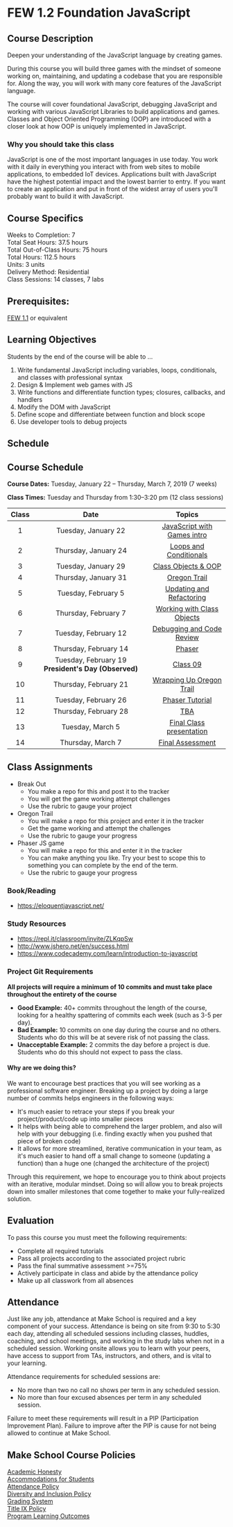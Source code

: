 # FEW 1.2 Foundation JavaScript

## Course Description

Deepen your understanding of the JavaScript language by creating games.

During this course you will build three games with the mindset of someone working on, maintaining, and updating a codebase that you are responsible for. Along the way, you will work with many core features of the JavaScript language.

The course will cover foundational JavaScript, debugging JavaScript and working with various JavaScript Libraries to build applications and games. Classes and Object Oriented Programming (OOP) are introduced with a closer look at how OOP is uniquely implemented in JavaScript.   

### Why you should take this class

JavaScript is one of the most important languages in use today. You work with it daily in everything you interact with from web sites to mobile applications, to embedded IoT devices. Applications built with JavaScript have the highest potential impact and the lowest barrier to entry. If you want to create an application and put in front of the widest array of users you'll probably want to build it with JavaScript.

## Course Specifics

Weeks to Completion:  7 <br>
Total Seat Hours:  37.5 hours <br>
Total Out-of-Class Hours: 75 hours <br>
Total Hours: 112.5 hours <br>
Units:  3 units <br>
Delivery Method:  Residential <br>
Class Sessions:  14 classes, 7 labs

## Prerequisites:  

[FEW 1.1](https://github.com/Make-School-Courses/FEW-1.1-Web-Foundations) or equivalent

## Learning Objectives

Students by the end of the course will be able to ...

1. Write fundamental JavaScript including variables, loops, conditionals, and classes with professional syntax
1. Design & Implement web games with JS
1. Write functions and differentiate function types; closures, callbacks, and handlers
1. Modify the DOM with JavaScript
1. Define scope and differentiate between function and block scope
1. Use developer tools to debug projects

## Schedule

## Course Schedule
**Course Dates:** Tuesday, January 22 – Thursday, March 7, 2019 (7 weeks)

**Class Times:** Tuesday and Thursday from 1:30–3:20 pm (12 class sessions)

| Class |      Date       |              Topics              |
|:-----:|:---------------:|:--------------------------------:|
| 1 |Tuesday, January 22  | [JavaScript with Games intro](class-01) |
| 2 | Thursday, January 24| [Loops and Conditionals](class-02) |
| 3 | Tuesday, January 29 | [Class Objects & OOP](class-03) |
| 4 | Thursday, January 31| [Oregon Trail](class-04) |
| 5 | Tuesday, February 5 | [Updating and Refactoring](class-05) |
| 6 | Thursday, February 7| [Working with Class Objects](class-06) |
| 7 | Tuesday, February 12| [Debugging and Code Review](class-07) |
| 8 | Thursday, February 14| [Phaser](class-08) |
| 9 | Tuesday, February 19 **President's Day (Observed)**| [Class 09](class-09) |
| 10| Thursday, February 21| [Wrapping Up Oregon Trail](class-10) |
| 11| Tuesday, February 26 | [Phaser Tutorial](class-11) |
| 12| Thursday, February 28| [TBA](class-12) |
| 13| Tuesday, March 5     | [Final Class presentation](class-13) |
| 14| Thursday, March 7    | [Final Assessment](class-14) |

## Class Assignments

- Break Out
  - You make a repo for this and post it to the tracker
  - You will get the game working attempt challenges
  - Use the rubric to gauge your project
- Oregon Trail
  - You will make a repo for this project and enter it in the tracker
  - Get the game working and attempt the challenges
  - Use the rubric to gauge your progress
- Phaser JS game
  - You will make a repo for this and enter it in the tracker
  - You can make anything you like. Try your best to scope this to something you can complete by the end of the term.
  - Use the rubric to gauge your progress

### Book/Reading

- https://eloquentjavascript.net/

### Study Resources

- https://repl.it/classroom/invite/ZLKqpSw
- http://www.jshero.net/en/success.html
- https://www.codecademy.com/learn/introduction-to-javascript

### Project Git Requirements
**All projects will require a minimum of 10 commits and must take place throughout the entirety of the course**

- **Good Example:** 40+ commits throughout the length of the course, looking for a healthy spattering of commits each week (such as 3-5 per day).
- **Bad Example:** 10 commits on one day during the course and no others. Students who do this will be at severe risk of not passing the class.
- **Unacceptable Example:** 2 commits the day before a project is due. Students who do this should not expect to pass the class.

#### Why are we doing this?

We want to encourage best practices that you will see working as a professional software engineer. Breaking up a project by doing a large number of commits helps engineers in the following ways:

- It's much easier to retrace your steps if you break your project/product/code up into smaller pieces
- It helps with being able to comprehend the larger problem, and also will help with your debugging (i.e. finding exactly when you pushed that piece of broken code)
- It allows for more streamlined, iterative communication in your team, as it's much easier to hand off a small change to someone (updating a function) than a huge one (changed the architecture of the project)

Through this requirement, we hope to encourage you to think about projects with an iterative, modular mindset. Doing so will allow you to break projects down into smaller milestones that come together to make your fully-realized solution.

## Evaluation
To pass this course you must meet the following requirements:

- Complete all required tutorials
- Pass all projects according to the associated project rubric
- Pass the final summative assessment >=75%
- Actively participate in class and abide by the attendance policy
- Make up all classwork from all absences

## Attendance

Just like any job, attendance at Make School is required and a key component of your success. Attendance is being on site from 9:30 to 5:30 each day, attending all scheduled sessions including classes, huddles, coaching, and school meetings, and working in the study labs when not in a scheduled session. Working onsite allows you to learn with your peers, have access to support from TAs, instructors, and others, and is vital to your learning.

Attendance requirements for scheduled sessions are:
- No more than two no call no shows per term in any scheduled session.
- No more than four excused absences per term in any scheduled session.

Failure to meet these requirements will result in a PIP (Participation Improvement Plan).  Failure to improve after the PIP is cause for not being allowed to continue at Make School. 


## Make School Course Policies

[Academic Honesty](https://make.sc/academic-honesty)<br>
[Accommodations for Students](https://make.sc/accommodations-for-students)<br>
[Attendance Policy](https://make.sc/attendance-policy)  
[Diversity and Inclusion Policy](https://make.sc/diversity-and-inclusion-policy)<br>
[Grading System](https://make.sc/grading-system)
<br>
[Title IX Policy](https://make.sc/title-ix-policy)<br>
[Program Learning Outcomes](https://make.sc/program-learning-outcomes)
